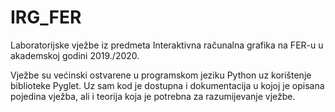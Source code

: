 # IRG_FER
Laboratorijske vježbe iz predmeta Interaktivna računalna grafika na FER-u u akademskoj godini 2019./2020.

Vježbe su većinski ostvarene u programskom jeziku Python uz korištenje biblioteke Pyglet. Uz sam kod je dostupna i dokumentacija u kojoj je opisana pojedina vježba, ali i teorija koja je potrebna za razumijevanje vježbe.
